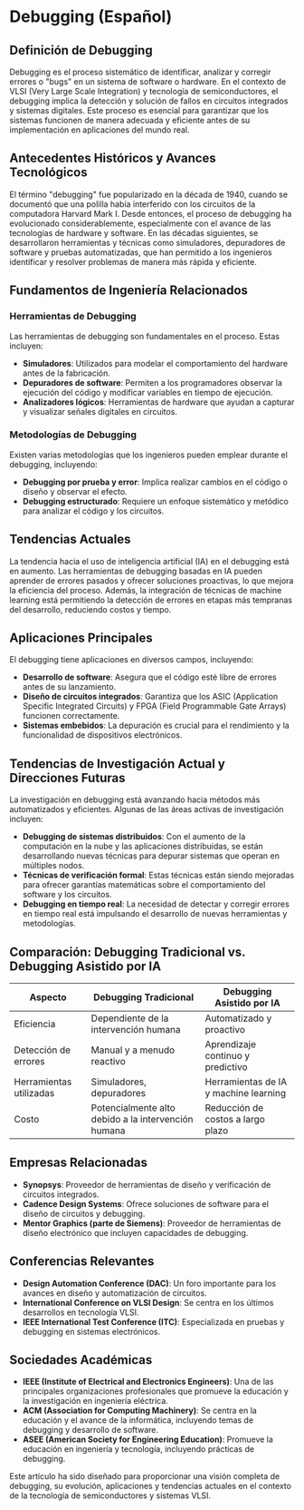 # Debugging (Español)

## Definición de Debugging

Debugging es el proceso sistemático de identificar, analizar y corregir errores o "bugs" en un sistema de software o hardware. En el contexto de VLSI (Very Large Scale Integration) y tecnología de semiconductores, el debugging implica la detección y solución de fallos en circuitos integrados y sistemas digitales. Este proceso es esencial para garantizar que los sistemas funcionen de manera adecuada y eficiente antes de su implementación en aplicaciones del mundo real.

## Antecedentes Históricos y Avances Tecnológicos

El término "debugging" fue popularizado en la década de 1940, cuando se documentó que una polilla había interferido con los circuitos de la computadora Harvard Mark I. Desde entonces, el proceso de debugging ha evolucionado considerablemente, especialmente con el avance de las tecnologías de hardware y software. En las décadas siguientes, se desarrollaron herramientas y técnicas como simuladores, depuradores de software y pruebas automatizadas, que han permitido a los ingenieros identificar y resolver problemas de manera más rápida y eficiente.

## Fundamentos de Ingeniería Relacionados

### Herramientas de Debugging

Las herramientas de debugging son fundamentales en el proceso. Estas incluyen:

- **Simuladores**: Utilizados para modelar el comportamiento del hardware antes de la fabricación.
- **Depuradores de software**: Permiten a los programadores observar la ejecución del código y modificar variables en tiempo de ejecución.
- **Analizadores lógicos**: Herramientas de hardware que ayudan a capturar y visualizar señales digitales en circuitos.

### Metodologías de Debugging

Existen varias metodologías que los ingenieros pueden emplear durante el debugging, incluyendo:

- **Debugging por prueba y error**: Implica realizar cambios en el código o diseño y observar el efecto.
- **Debugging estructurado**: Requiere un enfoque sistemático y metódico para analizar el código y los circuitos.

## Tendencias Actuales

La tendencia hacia el uso de inteligencia artificial (IA) en el debugging está en aumento. Las herramientas de debugging basadas en IA pueden aprender de errores pasados y ofrecer soluciones proactivas, lo que mejora la eficiencia del proceso. Además, la integración de técnicas de machine learning está permitiendo la detección de errores en etapas más tempranas del desarrollo, reduciendo costos y tiempo.

## Aplicaciones Principales

El debugging tiene aplicaciones en diversos campos, incluyendo:

- **Desarrollo de software**: Asegura que el código esté libre de errores antes de su lanzamiento.
- **Diseño de circuitos integrados**: Garantiza que los ASIC (Application Specific Integrated Circuits) y FPGA (Field Programmable Gate Arrays) funcionen correctamente.
- **Sistemas embebidos**: La depuración es crucial para el rendimiento y la funcionalidad de dispositivos electrónicos.

## Tendencias de Investigación Actual y Direcciones Futuras

La investigación en debugging está avanzando hacia métodos más automatizados y eficientes. Algunas de las áreas activas de investigación incluyen:

- **Debugging de sistemas distribuidos**: Con el aumento de la computación en la nube y las aplicaciones distribuidas, se están desarrollando nuevas técnicas para depurar sistemas que operan en múltiples nodos.
- **Técnicas de verificación formal**: Estas técnicas están siendo mejoradas para ofrecer garantías matemáticas sobre el comportamiento del software y los circuitos.
- **Debugging en tiempo real**: La necesidad de detectar y corregir errores en tiempo real está impulsando el desarrollo de nuevas herramientas y metodologías.

## Comparación: Debugging Tradicional vs. Debugging Asistido por IA

| Aspecto                  | Debugging Tradicional | Debugging Asistido por IA |
|-------------------------|-----------------------|----------------------------|
| Eficiencia              | Dependiente de la intervención humana | Automatizado y proactivo |
| Detección de errores     | Manual y a menudo reactivo | Aprendizaje continuo y predictivo |
| Herramientas utilizadas  | Simuladores, depuradores | Herramientas de IA y machine learning |
| Costo                   | Potencialmente alto debido a la intervención humana | Reducción de costos a largo plazo |

## Empresas Relacionadas

- **Synopsys**: Proveedor de herramientas de diseño y verificación de circuitos integrados.
- **Cadence Design Systems**: Ofrece soluciones de software para el diseño de circuitos y debugging.
- **Mentor Graphics (parte de Siemens)**: Proveedor de herramientas de diseño electrónico que incluyen capacidades de debugging.

## Conferencias Relevantes

- **Design Automation Conference (DAC)**: Un foro importante para los avances en diseño y automatización de circuitos.
- **International Conference on VLSI Design**: Se centra en los últimos desarrollos en tecnología VLSI.
- **IEEE International Test Conference (ITC)**: Especializada en pruebas y debugging en sistemas electrónicos.

## Sociedades Académicas

- **IEEE (Institute of Electrical and Electronics Engineers)**: Una de las principales organizaciones profesionales que promueve la educación y la investigación en ingeniería eléctrica.
- **ACM (Association for Computing Machinery)**: Se centra en la educación y el avance de la informática, incluyendo temas de debugging y desarrollo de software.
- **ASEE (American Society for Engineering Education)**: Promueve la educación en ingeniería y tecnología, incluyendo prácticas de debugging.

Este artículo ha sido diseñado para proporcionar una visión completa de debugging, su evolución, aplicaciones y tendencias actuales en el contexto de la tecnología de semiconductores y sistemas VLSI.